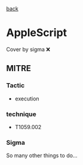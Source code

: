 [back](../index.md)
# AppleScript
Cover by sigma :x: 

## MITRE
### Tactic
  - execution

### technique
  - T1059.002

### Sigma

 So many other things to do...